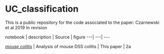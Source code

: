 # UC_classification
This is a public repository for the code associated to the paper: Czarnewski et al 2019 In revision



notebook       | description          | Source | figure
---| ---| ---

[*mouse colitis*](scripts/analysis_mouse_colitis.html) | Analysis of mouse DSS colitis | This paper | 2a

